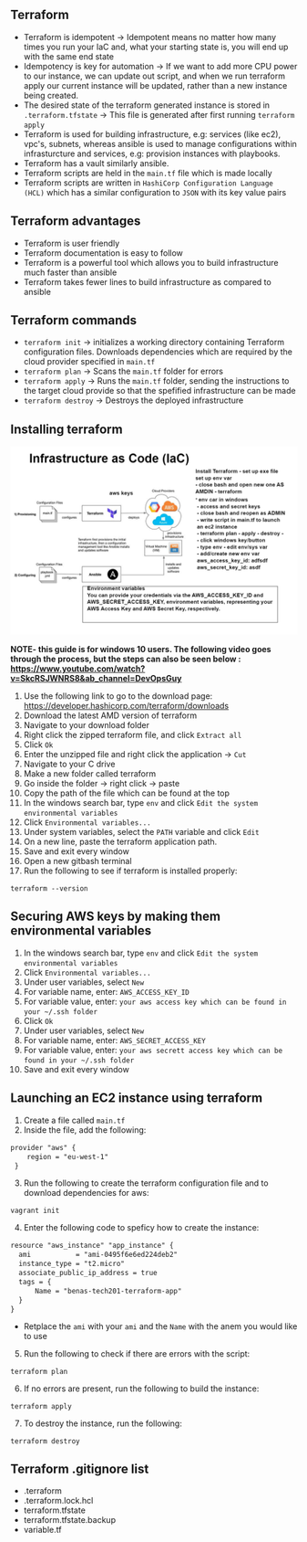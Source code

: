 ## Terraform
* Terraform is idempotent -> Idempotent means no matter how many times you run your IaC and, what your starting state is, you will end up with the same end state
* Idempotency is key for automation -> If we want to add more CPU power to our instance, we can update out script, and when we run terraform apply our current instance will be updated, rather than a new instance being created.
* The desired state of the terraform generated instance is stored in `.terraform.tfstate` -> This file is generated after first running `terraform apply`
* Terraform is used for building infrastructure, e.g: services (like ec2), vpc's, subnets, whereas ansible is used to manage configurations within infrasturcture and services, e.g: provision instances with playbooks.
* Terraform has a vault similarly ansible.
* Terraform scripts are held in the `main.tf` file which is made locally
* Terraform scripts are written in `HashiCorp Configuration Language (HCL)` which has a similar configuration to `JSON` with its key value pairs
## Terraform advantages
* Terraform is user friendly
* Terraform documentation is easy to follow
* Terraform is a powerful tool which allows you to build infrastructure much faster than ansible
* Terraform takes fewer lines to build infrastructure as compared to ansible
## Terraform commands
* `terraform init` -> initializes a working directory containing Terraform configuration files. Downloads dependencies which are required by the cloud provider specified in `main.tf`
* `terraform plan` -> Scans the `main.tf` folder for errors
* `terraform apply` -> Runs the `main.tf` folder, sending the instructions to the target cloud provide so that the spefified infrastructure can be made
* `terraform destroy` -> Destroys the deployed infrastructure
## Installing terraform

![](images/terraform.png)

**NOTE- this guide is for windows 10 users. The following video goes through the process, but the steps can also be seen below : https://www.youtube.com/watch?v=SkcRSJWNRS8&ab_channel=DevOpsGuy**
1) Use the following link to go to the download page: https://developer.hashicorp.com/terraform/downloads
2) Download the latest AMD version of terraform
3) Navigate to your download folder
4) Right click the zipped terraform file, and click `Extract all`
5) Click `Ok`
6) Enter the unzipped file and right click the application -> `Cut`
7) Navigate to your C drive
8) Make a new folder called terraform
9) Go inside the folder -> right click -> paste
10) Copy the path of the file which can be found at the top
11) In the windows search bar, type `env` and click `Edit the system environmental variables`
12) Click `Environmental variables...`
13) Under system variables, select the `PATH` variable and click `Edit`
14) On a new line, paste the terraform application path.
15) Save and exit every window
16) Open a new gitbash terminal
17) Run the following to see if terraform is installed properly:
```
terraform --version
```
## Securing AWS keys by making them environmental variables
1) In the windows search bar, type `env` and click `Edit the system environmental variables`
2) Click `Environmental variables...`
3) Under user variables, select `New`
4) For variable name, enter: `AWS_ACCESS_KEY_ID`
5) For variable value, enter: `your aws access key which can be found in your ~/.ssh folder`
6) Click `Ok`
7) Under user variables, select `New`
8) For variable name, enter: `AWS_SECRET_ACCESS_KEY`
9) For variable value, enter: `your aws secrett access key which can be found in your ~/.ssh folder`
10) Save and exit every window
## Launching an EC2 instance using terraform
1) Create a file called `main.tf`
2) Inside the file, add the following:
```
provider "aws" {
    region = "eu-west-1"
 } 
```
3) Run the following to create the terraform configuration file and to download dependencies for aws:
```
vagrant init
```
4) Enter the following code to speficy how to create the instance:
```
resource "aws_instance" "app_instance" {
  ami           = "ami-0495f6e6ed224deb2"
  instance_type = "t2.micro"
  associate_public_ip_address = true
  tags = {
      Name = "benas-tech201-terraform-app"
  }	
}
```
* Retplace the `ami` with your `ami` and the `Name` with the anem you would like to use
5) Run the following to check if there are errors with the script:
```
terraform plan
```
6) If no errors are present, run the following to build the instance:
```
terraform apply
```
7) To destroy the instance, run the following:
```
terraform destroy
```
## Terraform .gitignore list
* .terraform
* .terraform.lock.hcl
* terraform.tfstate
* terraform.tfstate.backup
* variable.tf